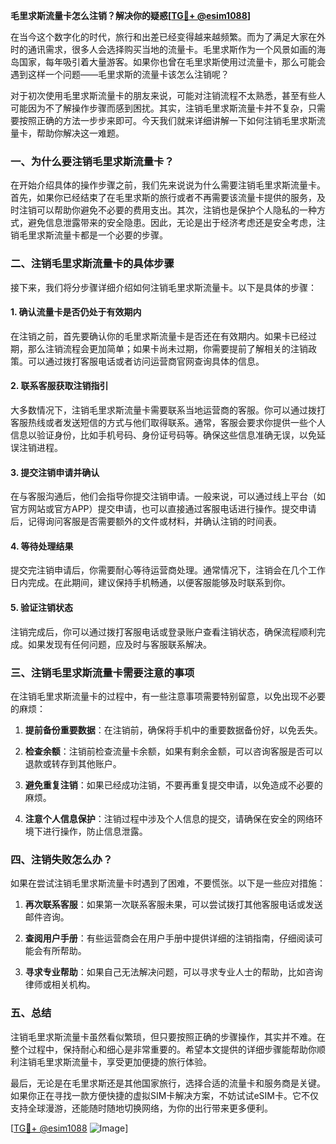 **毛里求斯流量卡怎么注销？解决你的疑惑[[TG💪+ @esim1088](https://t.me/s/esim1088)]**

在当今这个数字化的时代，旅行和出差已经变得越来越频繁。而为了满足大家在外时的通讯需求，很多人会选择购买当地的流量卡。毛里求斯作为一个风景如画的海岛国家，每年吸引着大量游客。如果你也曾在毛里求斯使用过流量卡，那么可能会遇到这样一个问题——毛里求斯的流量卡该怎么注销呢？

对于初次使用毛里求斯流量卡的朋友来说，可能对注销流程不太熟悉，甚至有些人可能因为不了解操作步骤而感到困扰。其实，注销毛里求斯流量卡并不复杂，只需要按照正确的方法一步步来即可。今天我们就来详细讲解一下如何注销毛里求斯流量卡，帮助你解决这一难题。

### 一、为什么要注销毛里求斯流量卡？

在开始介绍具体的操作步骤之前，我们先来说说为什么需要注销毛里求斯流量卡。首先，如果你已经结束了在毛里求斯的旅行或者不再需要该流量卡提供的服务，及时注销可以帮助你避免不必要的费用支出。其次，注销也是保护个人隐私的一种方式，避免信息泄露带来的安全隐患。因此，无论是出于经济考虑还是安全考虑，注销毛里求斯流量卡都是一个必要的步骤。

### 二、注销毛里求斯流量卡的具体步骤

接下来，我们将分步骤详细介绍如何注销毛里求斯流量卡。以下是具体的步骤：

#### 1. 确认流量卡是否仍处于有效期内

在注销之前，首先要确认你的毛里求斯流量卡是否还在有效期内。如果卡已经过期，那么注销流程会更加简单；如果卡尚未过期，你需要提前了解相关的注销政策。可以通过拨打客服电话或者访问运营商官网查询具体的信息。

#### 2. 联系客服获取注销指引

大多数情况下，注销毛里求斯流量卡需要联系当地运营商的客服。你可以通过拨打客服热线或者发送短信的方式与他们取得联系。通常，客服会要求你提供一些个人信息以验证身份，比如手机号码、身份证号码等。确保这些信息准确无误，以免延误注销进程。

#### 3. 提交注销申请并确认

在与客服沟通后，他们会指导你提交注销申请。一般来说，可以通过线上平台（如官方网站或官方APP）提交申请，也可以直接通过客服电话进行操作。提交申请后，记得询问客服是否需要额外的文件或材料，并确认注销的时间表。

#### 4. 等待处理结果

提交完注销申请后，你需要耐心等待运营商处理。通常情况下，注销会在几个工作日内完成。在此期间，建议保持手机畅通，以便客服能够及时联系到你。

#### 5. 验证注销状态

注销完成后，你可以通过拨打客服电话或登录账户查看注销状态，确保流程顺利完成。如果发现有任何问题，应及时与客服联系解决。

### 三、注销毛里求斯流量卡需要注意的事项

在注销毛里求斯流量卡的过程中，有一些注意事项需要特别留意，以免出现不必要的麻烦：

1. **提前备份重要数据**：在注销前，确保将手机中的重要数据备份好，以免丢失。
   
2. **检查余额**：注销前检查流量卡余额，如果有剩余金额，可以咨询客服是否可以退款或转存到其他账户。

3. **避免重复注销**：如果已经成功注销，不要再重复提交申请，以免造成不必要的麻烦。

4. **注意个人信息保护**：注销过程中涉及个人信息的提交，请确保在安全的网络环境下进行操作，防止信息泄露。

### 四、注销失败怎么办？

如果在尝试注销毛里求斯流量卡时遇到了困难，不要慌张。以下是一些应对措施：

1. **再次联系客服**：如果第一次联系客服未果，可以尝试拨打其他客服电话或发送邮件咨询。

2. **查阅用户手册**：有些运营商会在用户手册中提供详细的注销指南，仔细阅读可能会有所帮助。

3. **寻求专业帮助**：如果自己无法解决问题，可以寻求专业人士的帮助，比如咨询律师或相关机构。

### 五、总结

注销毛里求斯流量卡虽然看似繁琐，但只要按照正确的步骤操作，其实并不难。在整个过程中，保持耐心和细心是非常重要的。希望本文提供的详细步骤能帮助你顺利注销毛里求斯流量卡，享受更加便捷的旅行体验。

最后，无论是在毛里求斯还是其他国家旅行，选择合适的流量卡和服务商是关键。如果你正在寻找一款方便快捷的虚拟SIM卡解决方案，不妨试试eSIM卡。它不仅支持全球漫游，还能随时随地切换网络，为你的出行带来更多便利。

[[TG💪+ @esim1088](https://t.me/s/esim1088) ![Image](https://i.postimg.cc/4NQfJmqS/Snipaste-2025-05-13-00-14-12.png)]